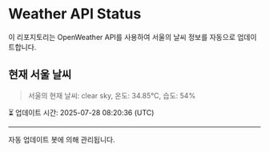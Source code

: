 
# Weather API Status

이 리포지토리는 OpenWeather API를 사용하여 서울의 날씨 정보를 자동으로 업데이트합니다.

## 현재 서울 날씨
> 서울의 현재 날씨: clear sky, 온도: 34.85°C, 습도: 54%

⏳ 업데이트 시간: 2025-07-28 08:20:36 (UTC)

---
자동 업데이트 봇에 의해 관리됩니다.
